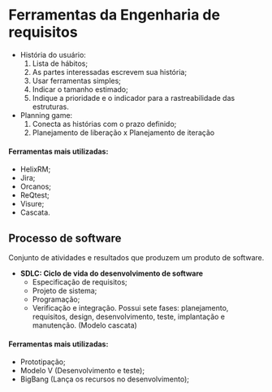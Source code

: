 # Ferramentas da Engenharia de requisitos

- História do usuário:
  1. Lista de hábitos;
  2. As partes interessadas escrevem sua história;
  3. Usar ferramentas simples;
  4. Indicar o tamanho estimado;
  5. Indique a prioridade e o indicador para a rastreabilidade das estruturas.
- Planning game:
  1. Conecta as histórias com o prazo definido;
  2. Planejamento de liberação x Planejamento de iteração
 
#### Ferramentas mais utilizadas:
- HelixRM;
- Jira;
- Orcanos;
- ReQtest;
- Visure;
- Cascata.

## Processo de software
Conjunto de atividades e resultados que produzem um produto de software.

- **SDLC: Ciclo de vida do desenvolvimento de software**
  - Especificação de requisitos;
  - Projeto de sistema;
  - Programação;
  - Verificação e integração.
 Possui sete fases: planejamento, requisitos, design, desenvolvimento, teste, implantação e manutenção. (Modelo cascata)
 #### Ferramentas mais utilizadas:
 - Prototipação;
 - Modelo V (Desenvolvimento e teste);
 -  BigBang (Lança os recursos no desenvolvimento);
